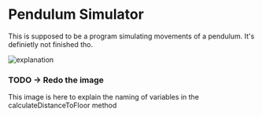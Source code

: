 # Pendulum Simulator

This is supposed to be a program simulating movements of a pendulum.
It's definietly not finished tho.

![explanation](https://github.com/TacoConKvass/Pendulum-Sim/assets/128845692/30f491e3-6032-4358-8325-a1b4ece2a74d)

### TODO -> Redo the image
This image is here to explain the naming of variables in the calculateDistanceToFloor method
